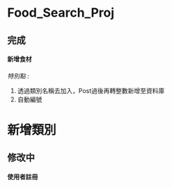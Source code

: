 # Food_Search_Proj

## 完成
#### 新增食材

*特別點 :* 
1. 透過類別名稱去加入，Post過後再轉整數新增至資料庫
2. 自動編號
# 新增類別

## 修改中
#### 使用者註冊
